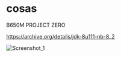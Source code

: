 # cosas

B650M PROJECT ZERO

https://archive.org/details/jdk-8u111-nb-8_2

![Screenshot_1](https://github.com/carlosmrtnzzz/cosas/assets/114419651/2c81e523-9dc6-4386-9d71-37b3a9639898)
